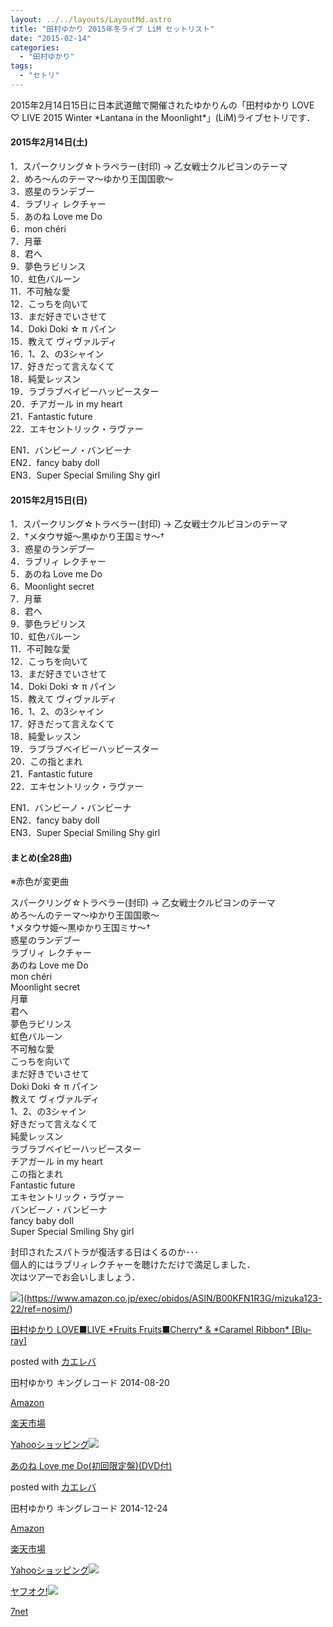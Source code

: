 ```yaml
---
layout: ../../layouts/LayoutMd.astro
title: "田村ゆかり 2015年冬ライブ LiM セットリスト"
date: "2015-02-14"
categories: 
  - "田村ゆかり"
tags: 
  - "セトリ"
---
```


2015年2月14日15日に日本武道館で開催されたゆかりんの「田村ゆかり LOVE ♡ LIVE 2015 Winter \*Lantana in the Moonlight\*」(LiM)ライブセトリです．

#### 2015年2月14日(土)

1．スパークリング☆トラベラー(封印) → 乙女戦士クルピヨンのテーマ  
2．めろ～んのテーマ～ゆかり王国国歌～  
3．惑星のランデブー  
4．ラブリィ レクチャー  
5．あのね Love me Do  
6．mon chéri  
7．月華  
8．君へ  
9．夢色ラビリンス  
10．虹色バルーン  
11．不可触な愛  
12．こっちを向いて  
13．まだ好きでいさせて  
14．Doki Doki ☆ π パイン  
15．教えて ヴィヴァルディ  
16．1、2、の3シャイン  
17．好きだって言えなくて  
18．純愛レッスン  
19．ラブラブベイビーハッピースター  
20．チアガール in my heart  
21．Fantastic future  
22．エキセントリック・ラヴァー

EN1．バンビーノ・バンビーナ  
EN2．fancy baby doll  
EN3．Super Special Smiling Shy girl

#### 2015年2月15日(日)

1．スパークリング☆トラベラー(封印) → 乙女戦士クルピヨンのテーマ  
2．†メタウサ姫〜黒ゆかり王国ミサ〜†  
3．惑星のランデブー  
4．ラブリィ レクチャー  
5．あのね Love me Do  
6．Moonlight secret  
7．月華  
8．君へ  
9．夢色ラビリンス  
10．虹色バルーン  
11．不可蝕な愛  
12．こっちを向いて  
13．まだ好きでいさせて  
14．Doki Doki ☆ π パイン  
15．教えて ヴィヴァルディ  
16．1、2、の3シャイン  
17．好きだって言えなくて  
18．純愛レッスン  
19．ラブラブベイビーハッピースター  
20．この指とまれ  
21．Fantastic future  
22．エキセントリック・ラヴァー

EN1．バンビーノ・バンビーナ  
EN2．fancy baby doll  
EN3．Super Special Smiling Shy girl

#### まとめ(全28曲)

※赤色が変更曲

スパークリング☆トラベラー(封印) → 乙女戦士クルピヨンのテーマ  
めろ～んのテーマ～ゆかり王国国歌～  
†メタウサ姫〜黒ゆかり王国ミサ〜†  
惑星のランデブー  
ラブリィ レクチャー  
あのね Love me Do  
mon chéri  
Moonlight secret  
月華  
君へ  
夢色ラビリンス  
虹色バルーン  
不可触な愛  
こっちを向いて  
まだ好きでいさせて  
Doki Doki ☆ π パイン  
教えて ヴィヴァルディ  
1、2、の3シャイン  
好きだって言えなくて  
純愛レッスン  
ラブラブベイビーハッピースター  
チアガール in my heart  
この指とまれ  
Fantastic future  
エキセントリック・ラヴァー  
バンビーノ・バンビーナ  
fancy baby doll  
Super Special Smiling Shy girl

封印されたスパトラが復活する日はくるのか･･･  
個人的にはラブリィレクチャーを聴けただけで満足しました．  
次はツアーでお会いしましょう．

![](/archive/images/61cJgPeMluL._SL160_.jpg)](https://www.amazon.co.jp/exec/obidos/ASIN/B00KFN1R3G/mizuka123-22/ref=nosim/)

[田村ゆかり LOVE■LIVE \*Fruits Fruits■Cherry\* & \*Caramel Ribbon\* \[Blu-ray\]](https://www.amazon.co.jp/exec/obidos/ASIN/B00KFN1R3G/mizuka123-22/ref=nosim/)

posted with [カエレバ](http://kaereba.com)

田村ゆかり キングレコード 2014-08-20

[Amazon](http://www.amazon.co.jp/gp/search?keywords=%93c%91%BA%82%E4%82%A9%82%E8%20LOVE%81%A1LIVE%20%2AFruits%20Fruits%81%A1Cherry%2A%20&__mk_ja_JP=%83J%83%5E%83J%83i&tag=mizuka123-22 "アマゾン")

[楽天市場](http://hb.afl.rakuten.co.jp/hgc/032b53ee.4b34c5ee.0f4a541e.f440145e/?pc=http%3A%2F%2Fsearch.rakuten.co.jp%2Fsearch%2Fmall%2F%25E7%2594%25B0%25E6%259D%2591%25E3%2582%2586%25E3%2581%258B%25E3%2582%258A%2520LOVE%25E2%2596%25A0LIVE%2520%252AFruits%2520Fruits%25E2%2596%25A0Cherry%252A%2520%2F-%2Ff.1-p.1-s.1-sf.0-st.A-v.2%3Fx%3D0%26scid%3Daf_ich_link_urltxt%26m%3Dhttp%3A%2F%2Fm.rakuten.co.jp%2F "楽天市場")

[Yahooショッピング![](/archive/images/515gWEkk2wL._SL160_.jpg)](//ck.jp.ap.valuecommerce.com/servlet/referral?sid=3066752&pid=881990642&vc_url=http%3A%2F%2Fshopping.search.yahoo.co.jp%2Fsearch%3FuIv%3Don%26ei%3DUTF-8%26tab_ex%3Dcommerce%26slider%3D0%26va%3D%25E7%2594%25B0%25E6%259D%2591%25E3%2582%2586%25E3%2581%258B%25E3%2582%258A%2520LOVE%25E2%2596%25A0LIVE%2520%252AFruits%2520Fruits%25E2%2596%25A0Cherry%252A%2520 "Yahooショッピング")

[あのね Love me Do(初回限定盤)(DVD付)](https://www.amazon.co.jp/exec/obidos/ASIN/B00OO2TGVO/mizuka123-22/ref=nosim/)

posted with [カエレバ](http://kaereba.com)

田村ゆかり キングレコード 2014-12-24

[Amazon](http://www.amazon.co.jp/gp/search?keywords=%82%A0%82%CC%82%CB%20Love%20me%20Do%28%8F%89%89%F1%8C%C0%92%E8%94%D5%29%28DVD%95t%29&__mk_ja_JP=%83J%83%5E%83J%83i&tag=mizuka123-22 "アマゾン")

[楽天市場](http://hb.afl.rakuten.co.jp/hgc/032b53ee.4b34c5ee.0f4a541e.f440145e/?pc=http%3A%2F%2Fsearch.rakuten.co.jp%2Fsearch%2Fmall%2F%25E3%2581%2582%25E3%2581%25AE%25E3%2581%25AD%2520Love%2520me%2520Do%2528%25E5%2588%259D%25E5%259B%259E%25E9%2599%2590%25E5%25AE%259A%25E7%259B%25A4%2529%2528DVD%25E4%25BB%2598%2529%2F-%2Ff.1-p.1-s.1-sf.0-st.A-v.2%3Fx%3D0%26scid%3Daf_ich_link_urltxt%26m%3Dhttp%3A%2F%2Fm.rakuten.co.jp%2F "楽天市場")

[Yahooショッピング![](//ad.jp.ap.valuecommerce.com/servlet/gifbanner?sid=3066752&pid=881990642)](//ck.jp.ap.valuecommerce.com/servlet/referral?sid=3066752&pid=881990642&vc_url=http%3A%2F%2Fshopping.search.yahoo.co.jp%2Fsearch%3FuIv%3Don%26ei%3DUTF-8%26tab_ex%3Dcommerce%26slider%3D0%26va%3D%25E3%2581%2582%25E3%2581%25AE%25E3%2581%25AD%2520Love%2520me%2520Do%2528%25E5%2588%259D%25E5%259B%259E%25E9%2599%2590%25E5%25AE%259A%25E7%259B%25A4%2529%2528DVD%25E4%25BB%2598%2529 "Yahooショッピング")

[ヤフオク!![](//ad.jp.ap.valuecommerce.com/servlet/gifbanner?sid=3066752&pid=881990645)](//ck.jp.ap.valuecommerce.com/servlet/referral?sid=3066752&pid=881990645&vc_url=http%3A%2F%2Fauctions.search.yahoo.co.jp%2Fsearch%3Fvo%3D%26ve%3D%26auccat%3D0%26aucminprice%3D%26aucmaxprice%3D%26aucmin_bidorbuy_price%3D%26aucmax_bidorbuy_price%3D%26loc_cd%3D0%26abatch%3D0%26istatus%3D0%26filtered%3D1%26ei%3DUTF-8%26tab_ex%3Dcommerce%26va%3D%25E3%2581%2582%25E3%2581%25AE%25E3%2581%25AD%2520Love%2520me%2520Do%2528%25E5%2588%259D%25E5%259B%259E%25E9%2599%2590%25E5%25AE%259A%25E7%259B%25A4%2529%2528DVD%25E4%25BB%2598%2529 "ヤフオク!")

[7net](//ck.jp.ap.valuecommerce.com/servlet/referral?sid=3066752&pid=881990643&vc_url=http%3A%2F%2Fwww.7netshopping.jp%2Fall%2Fsearch_result%2F-%2Fbprice%2Foff%2Fsort%2F0%2Fkword_in%2F%25E3%2581%2582%25E3%2581%25AE%25E3%2581%25AD%2520Love%2520me%2520Do%2528%25E5%2588%259D%25E5%259B%259E%25E9%2599%2590%25E5%25AE%259A%25E7%259B%25A4%2529%2528DVD%25E4%25BB%2598%2529%2FallGoods%2Fon%2Fsubmit.x%2F30%2Fdisp_result%2F1%2Fsubmit.y%2F9%2Fprvlg%2Foff%2Fnobuy%2Fon%2FsetProduct%2Foff%2Foop%2Fon%2Fctgy%2Fall%2FfromKeywordSearch%2Ftrue "セブンネットショッピング")
